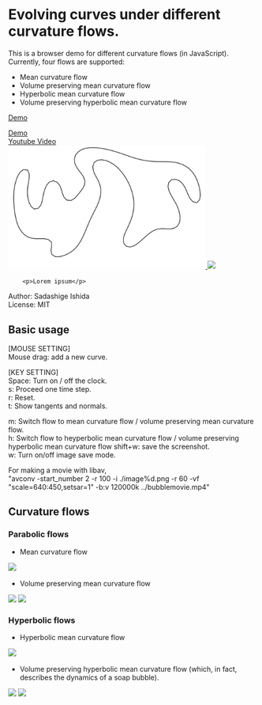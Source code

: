 # Evolving curves under different curvature flows.

This is a browser demo for different curvature flows (in JavaScript).  
Currently, four flows are supported:
* Mean curvature flow 
* Volume preserving mean curvature flow
* Hyperbolic mean curvature flow
* Volume preserving hyperbolic mean curvature flow

[Demo][D]<div>        <a href="https://sadashigeishida.bitbucket.io/curvature_flows/curvature_flows.html">Demo</a></div>[Youtube Video][Y]  
<a href="https://sadashigeishida.bitbucket.io/curvature_flows/curvature_flows.html">  <img src="https://github.com/sdsgisd/curvature_flows/blob/master/evolving_curve.png" width="400px"> </a>
<a href="https://www.youtube.com/watch?v=pvgPOb8_gvw"><img src="http://i.ytimg.com/vi/pvgPOb8_gvw/0.jpg" width="400px"></a>

<!-- Lorem ipsum -->

        <p>Lorem ipsum</p>
    

[Y]:https://www.youtube.com/watch?v=pvgPOb8_gvw
Author: Sadashige Ishida  
License: MIT 

[D]:https://sadashigeishida.bitbucket.io/curvature_flows/curvature_flows.html

## Basic usage  
[MOUSE SETTING]  
Mouse drag: add a new curve.  

[KEY SETTING]  
Space: Turn on / off the clock.  
s: Proceed one time step.  
r: Reset.  
t: Show tangents and normals.  

m: Switch flow to mean curvature flow / volume preserving mean curvature flow.  
h: Switch flow to heyperbolic mean curvature flow / volume preserving hyperbolic mean curvature flow 
shift+w: save the screenshot.  
w: Turn on/off image save mode.  

For making a movie with libav,  
"avconv -start_number 2 -r 100 -i ./image%d.png -r 60 -vf "scale=640:450,setsar=1" -b:v 120000k ../bubblemovie.mp4" 


## Curvature flows
### Parabolic flows

* Mean curvature flow  
<img src="https://latex.codecogs.com/gif.latex?\frac{dx}{dt}=-Hn"/> 

* Volume preserving mean curvature flow  

<img src="https://latex.codecogs.com/gif.latex?\frac{dx}{dt}=\left(-H+\frac{\int_{\partial\Omega}Hds}{\int_{\partial\Omega}ds}\right)n"/> 
<img src="https://latex.codecogs.com/gif.latex?\mbox{where\&space;the\&space;second\&space;term\&space;preserves\&space;the\&space;enclosed\&space;area.}"/>

### Hyperbolic flows

* Hyperbolic mean curvature flow  
<img src="https://latex.codecogs.com/gif.latex?\frac{d^2x}{dt^2}=-Hn"/>  

* Volume preserving hyperbolic mean curvature flow (which, in fact, describes the dynamics of a soap bubble).  
<img src="https://latex.codecogs.com/gif.latex?\frac{d^2x}{dt^2}=(-H+\Delta&space;p)n"/>
<img src="https://latex.codecogs.com/gif.latex?\mbox{where}\&space;p\mbox{\&space;is\&space;a\&space;real\&space;value\&space;such\&space;that\&space;the\&space;enclosed\&space;area}\&space;A\mbox{\&space;satisfies}\&space;\frac{dA}{dt}=0."/>
